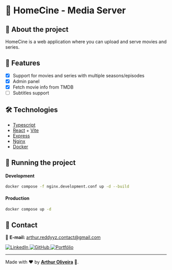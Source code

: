 # :movie_camera: HomeCine - Media Server

## :pushpin: About the project

HomeCine is a web application where you can upload and serve movies and series.

## :rocket: Features

- [x] Support for movies and series with multiple seasons/episodes
- [x] Admin panel
- [x] Fetch movie info from TMDB
- [ ] Subtitles support

## 🛠️ Technologies

- [Typescript](https://www.typescriptlang.org/)
- [React](https://react.dev/) + [Vite](https://vite.dev/)
- [Express](https://expressjs.com/pt-br/)
- [Nginx](https://nginx.org/)
- [Docker](https://www.docker.com/)

## :rocket: Running the project

#### Development

```sh
docker compose -f nginx.development.conf up -d --build
```

#### Production

```sh
docker compose up -d
```

## 📩 Contact

📧 **E-mail:** [arthur.reddyyz.contact@gmail.com](mailto:arthur.reddyyz.contact@gmail.com)

<a href="https://www.linkedin.com/in/arthurc-oli">
  <img src="https://img.shields.io/badge/-LinkedIn-blue?style=for-the-badge&logo=linkedin" alt="LinkedIn" />
</a>
<a href="https://github.com/ReddyyZ">
  <img src="https://img.shields.io/badge/-GitHub-black?style=for-the-badge&logo=github" alt="GitHub" />
</a>
<a href="https://reddyyz.github.io/portfolio">
  <img src="https://img.shields.io/badge/-Portfólio-563D7C?style=for-the-badge&logo=react" alt="Portfólio" />
</a>

---

Made with ❤️ by <a href="https://github.com/ReddyyZ">**Arthur Oliveira**</a> 🚀.
